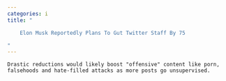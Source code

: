 ```yaml
---
categories: i
title: "

    Elon Musk Reportedly Plans To Gut Twitter Staff By 75

"
---
```



    Drastic reductions would likely boost "offensive" content like porn, falsehoods and hate-filled attacks as more posts go unsupervised.

